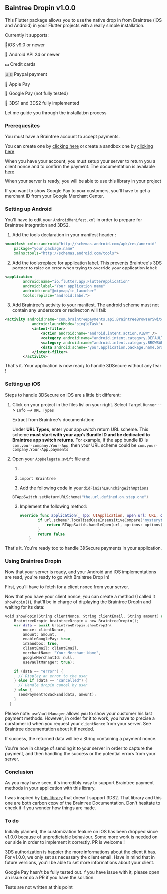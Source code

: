 ## Baintree Dropin v1.0.0

This Flutter package allows you to use the native drop in from Braintree (iOS and Android) in your Flutter projects with a really simple installation.



Currently it supports:

📱iOS v9.0 or newer

🤖 Android API 24 or newer

💵 Credit cards

🇺🇸 Paypal payment

🍎 Apple Pay

📳 Google Pay (not fully tested)

🔐 3DS1 and 3DS2 fully implemented



Let me guide you through the installation process



### Prerequesites

You must have a Braintree account to accept payments.

You can create one by [clicking here](https://signups.braintreepayments.com/?refer=16d5d47612b1618-0ba22552a07a128-3e636e4a-1aeaa0-16d5d47612c1524) or create a sandbox one by [clicking here](https://sandbox.braintreegateway.com/login)



When you have your account, you must setup your server to return you a client nonce and to confirm the payment. The documentation is available [here](https://developers.braintreepayments.com/start/hello-server/node)



When your server is ready, you will be able to use this library in your project



If you want to show Google Pay to your customers, you'll have to get a merchant ID from your Google Merchant Center.



### Setting up Android

You'll have to edit your `AndroidManifest.xml` in order to prepare for Braintree integration and 3DS2.



1. Add the tools declaration in your manifest header :

```xml
<manifest xmlns:android="http://schemas.android.com/apk/res/android"
    package="your.package.name"
    xmlns:tools="http://schemas.android.com/tools">
```



2. Add the tools:replace for application label. This prevents Braintree's 3DS partner to raise an error when trying to override your application label:

```xml
<application
        android:name="io.flutter.app.FlutterApplication"
        android:label="Your application name"
        android:ion="@mipmap/ic_launcher"
        tools:replace="android:label">
```



3. Add Braintree's activity to your manifest. The android scheme must not contain any underscore or redirection will fail:

```xml
<activity android:name="com.braintreepayments.api.BraintreeBrowserSwitchActivity"
            android:launchMode="singleTask">
            <intent-filter>
                <action android:name="android.intent.action.VIEW" />
                <category android:name="android.intent.category.DEFAULT" />
                <category android:name="android.intent.category.BROWSABLE" />
                <data android:scheme="your.application.package.name.braintree" />
            </intent-filter>
        </activity>
```



That's it. Your application is now ready to handle 3DSecure without any fear !



### Setting up iOS

Steps to handle 3DSecure on iOS are a little bit different:



1. Click on your project in the files list on your right. Select Target `Runner` --> `Info` --> `URL Types` 

   Extract from Braintree's documentation:

   Under **URL Types**, enter your app switch return URL scheme. This scheme **must start with your app's Bundle ID and be dedicated to Braintree app switch returns**. For example, if the app bundle ID is `com.your-company.Your-App`, then your URL scheme could be `com.your-company.Your-App.payments`



2. Open your `AppDelegate.swift` file and:

   1. 

   2. ```
      import Braintree
      ```

   2.  Add the following code in your `didFinishLaunchingWithOptions` 

      ```swift
      BTAppSwitch.setReturnURLScheme("the.url.defined.on.step.one")
      ```

   3. Implement the following method:

      ```swift
      override func application(_ app: UIApplication, open url: URL, options: [UIApplicationOpenURLOptionsKey : Any]) -> Bool {
              if url.scheme?.localizedCaseInsensitiveCompare("mysterytea.mysterytea.payment") == .orderedSame {
                  return BTAppSwitch.handleOpen(url, options: options)
              }
              return false
          }
      ```



That's it. You're ready too to handle 3DSecure payments in your application.



### Using Braintree Dropin

Now that your server is ready, and your Android and iOS implementations are read, you're ready to go with Braintree Drop In!



First, you'll have to fetch for a client nonce from your server.



Now that you have your client nonce, you can create a method (I called it `showPopin()`), that'll be in charge of displaying the Braintree DropIn and waiting for its data:



```swift
void showPopin(String clientNonce, String clientEmail, String amount) async {
    BraintreeDropin braintreeDropin = new BraintreeDropin();
    var data = await braintreeDropin.showDropIn(
        nonce: clientNonce,
        amount: amount,
        enableGooglePay: true,
        inSandbox: true,
        clientEmail: clientEmail,
        merchantName: "Your Merchant Name",
        googleMerchantId: null,
        useVaultManager: true);

    if (data == "error") {
      // Display an error to the user
    } else if (data == "cancelled") {
      // Handle dropin cancel by user
    } else {
      sendPaymentToBackEnd(data, amount);
    }
  }
```



Please note: `useVaultManager` allows you to show your customer his last payment methods. However, in order for it to work, you have to precise a curstomer id when you request your `clientNonce` from your server. See Braintree documentation about it if needed.

If success, the returned data will be a String containing a payment nonce.

You're now in charge of sending it to your server in order to capture the payment, and then handling the success or the potential errors from your server.



### Conclusion

As you may have seen, it's incredibly easy to support Braintree payment methods in your application with this library.



I was inspired by [this library](https://github.com/DeligenceTechnologies/Braintree-Payment-Gateway-for-Flutter) that doesn't support 3DS2. That library and this one are both carbon copy of the [Braintree Documentation](https://developers.braintreepayments.com). Don't hesitate to check it if you wonder how things are made.



### To do

Initially planned, the customization feature on iOS has been dropped since v1.0.0 because of unpredictable behaviour. Some more work is needed on our side in order to implement it correctly. PR is welcome !



3DS authorization is happier the more informations about the client it has. For v1.0.0, we only set as necessary the client email. Have in mind that in future versions, you'll be able to set more informations about your client.



Google Pay hasn't be fully tested out. If you have issue with it, please open an issue or do a PR if you have the solution.



Tests are not written at this point
